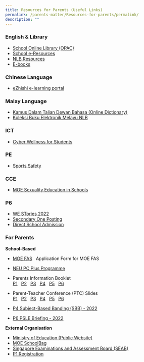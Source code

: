 ```yaml
---
title: Resources for Parents (Useful Links)
permalink: /parents-matter/Resources-for-parents/permalink/
description: ""
---
```

### **English & Library**

*   [School Online Library (OPAC)](https://schoolibrary.moe.edu.sg/unitypri/cgi-bin/spydus.exe/MSGTRN/WPAC/HOME)
*   [School e-Resources](https://schoolibrary.moe.edu.sg/eresourcespri/cgi-bin/spydus.exe/MSGTRN/WPAC/HOME)
*   [NLB Resources](https://childrenandteens.nlb.gov.sg/)
*   [E-books](http://www.getepic.com/?utm_campaign=optimize&gclid=EAIaIQobChMI_MCdlaWI9AIV3ZNmAh2YNwT9EAAYASAAEgKrvPD_BwE)  

### **Chinese Language**

*   [eZhishi e-learning portal](https://www.ezhishi.net/Contents/)

### **Malay Language**

*   [Kamus Dalam Talian Dewan Bahasa (Online Dictionary)](https://prpm.dbp.gov.my/cari1?keyword=kamus%20online)
*   [Koleksi Buku Elektronik Melayu NLB](https://eresources.nlb.gov.sg/main/Browse?browseBy=children&filter=11&startsWith=K)  

### **ICT**

*   [Cyber Wellness for Students](https://www.moe.gov.sg/education-in-sg/our-programmes/cyber-wellness)

### **PE**

*   [Sports Safety](https://www.sportsingapore.gov.sg/sports-education/sports-safety)

### **CCE**

* [MOE Sexuality Education in Schools](https://staging.d16o86lgtpu37o.amplifyapp.com/Sexuality-Education/permalink/)

### **P6**

*   [WE STories 2022](https://online.fliphtml5.com/obrr/qkde/#p=1)
*   [Secondary One Posting](https://www.moe.gov.sg/secondary/s1-posting)
*   [Direct School Admission](https://www.moe.gov.sg/secondary/dsa)

### **For Parents**

**School-Based** 

*   [MOE FAS](https://go.gov.sg/moe-efas)   Application Form for MOE FAS
*   [NEU PC Plus Programme](https://www.imda.gov.sg/neupc)
*   Parents Information Booklet
<br>[P1](/files/Parents%20Matter/Resources%20for%20Parents/2023/Primary%201%20Parents%20Information%20Booklet%202023.pdf)
&nbsp; [P2](/files/Parents%20Matter/Resources%20for%20Parents/2023/Primary%202%20Parents%20Information%20Booklet%202023.pdf)
&nbsp; [P3](/files/Parents%20Matter/Resources%20for%20Parents/2023/Primary%203%20Parents%20Information%20Booklet%202023.pdf)
&nbsp; [P4](/files/Parents%20Matter/Resources%20for%20Parents/2023/Primary%204%20Parents%20Information%20Booklet%202023.pdf)
&nbsp; [P5](/files/Parents%20Matter/Resources%20for%20Parents/2023/Primary%205%20Parents%20Information%20Booklet%202023.pdf)
&nbsp; [P6](/files/Parents%20Matter/Resources%20for%20Parents/2023/Primary%206%20Parents%20Information%20Booklet%202023.pdf)

* Parent-Teacher Conference (PTC) Slides
<br>[P1](/files/Parents%20Matter/Resources%20for%20Parents/2023/2023%20PTC1_Primary%201.pdf)
&nbsp; [P2](/files/Parents%20Matter/Resources%20for%20Parents/2023/2023%20PTC2_Primary%202.pdf)
&nbsp; [P3](/files/Parents%20Matter/Resources%20for%20Parents/2023/2023%20PTC1_Primary%203.pdf)
&nbsp; [P4](/files/Parents%20Matter/Resources%20for%20Parents/2023/2023%20PTC1_Primary%204.pdf)
&nbsp; [P5](/files/Parents%20Matter/Resources%20for%20Parents/2023/2023%20PTC1_primary%205.pdf)
&nbsp; [P6](/files/Parents%20Matter/Resources%20for%20Parents/2023/2023%20PTC1_Primary%206.pdf)
* [P4 Subject-Based Banding (SBB) - 2022](https://youtu.be/FTQwfiC-7fI)
* [P6 PSLE Briefing - 2022](https://youtu.be/NvPePDUElqk)


**External Organisation**

*   [Ministry of Education (Public Website)](https://www.moe.gov.sg/)
*   [MOE SchoolBag](https://www.schoolbag.edu.sg/)
*   [Singapore Examinations and Assessment Board (SEAB)](https://www.seab.gov.sg/)
*   [P1 Registration](https://www.moe.gov.sg/primary/p1-registration)